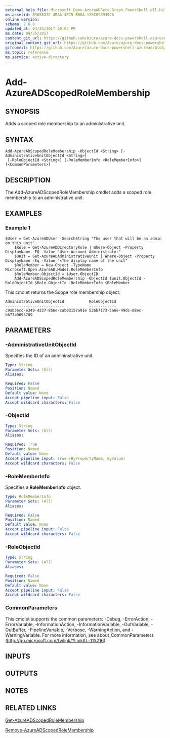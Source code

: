 ```yaml
---
external help file: Microsoft.Open.AzureADBeta.Graph.PowerShell.dll-Help.xml
ms.assetid: B505822C-4BAA-4EC5-BB0A-128C093930C6
online version:
schema: 2.0.0
updated_at: 04/25/2017 20:04 PM
ms.date: 04/25/2017
content_git_url: https://github.com/Azure/azure-docs-powershell-azuread/blob/RobdeJong-patch-10/Azure%20AD%20Cmdlets/AzureAD/v2preview/Add-AzureADScopedRoleMembership.md
original_content_git_url: https://github.com/Azure/azure-docs-powershell-azuread/blob/RobdeJong-patch-10/Azure%20AD%20Cmdlets/AzureAD/v2preview/Add-AzureADScopedRoleMembership.md
gitcommit: https://github.com/Azure/azure-docs-powershell-azuread/blob/c5cc449ee6e2b805fc85a9e05130b06b10899f67
ms.topic: reference
ms.service: active-directory
---
```


# Add-AzureADScopedRoleMembership

## SYNOPSIS
Adds a scoped role membership to an administrative unit.

## SYNTAX

```
Add-AzureADScopedRoleMembership -ObjectId <String> [-AdministrativeUnitObjectId <String>]
 [-RoleObjectId <String>] [-RoleMemberInfo <RoleMemberInfo>] [<CommonParameters>]
```

## DESCRIPTION
The Add-AzureADScopedRoleMembership cmdlet adds a scoped role membership to an administrative unit.

## EXAMPLES

### Example 1
```
$User = Get-AzureADUser -SearchString "The user that will be an admin on this unit"
	$Role = Get-AzureADDirectoryRole | Where-Object -Property DisplayName -EQ -Value "User Account Administrator"
	$Unit = Get-AzureADAdministrativeUnit | Where-Object -Property DisplayName -Eq -Value "<The display name of the unit"
	$RoleMember = New-Object -TypeName Microsoft.Open.AzureAD.Model.RoleMemberInfo
	$RoleMember.ObjectId = $User.ObjectID
	Add-AzureADScopedRoleMembership -ObjectId $unit.ObjectId -RoleObjectId $Role.ObjectId -RoleMemberInfo $RoleMember
```

This cmdlet returns the Scope role membership object:
 

	AdministrativeUnitObjectId           RoleObjectId
	--------------------------           ------------
	c9ab56cc-e349-4237-856e-cab03157a91e 526b7173-5a6e-49dc-88ec-b677a9093709

## PARAMETERS

### -AdministrativeUnitObjectId
Specifies the ID of an admininstrative unit.

```yaml
Type: String
Parameter Sets: (All)
Aliases: 

Required: False
Position: Named
Default value: None
Accept pipeline input: False
Accept wildcard characters: False
```

### -ObjectId
```yaml
Type: String
Parameter Sets: (All)
Aliases: 

Required: True
Position: Named
Default value: None
Accept pipeline input: True (ByPropertyName, ByValue)
Accept wildcard characters: False
```

### -RoleMemberInfo
Specifies a **RoleMemberInfo** object. 
```yaml
Type: RoleMemberInfo
Parameter Sets: (All)
Aliases: 

Required: False
Position: Named
Default value: None
Accept pipeline input: False
Accept wildcard characters: False
```

### -RoleObjectId
```yaml
Type: String
Parameter Sets: (All)
Aliases: 

Required: False
Position: Named
Default value: None
Accept pipeline input: False
Accept wildcard characters: False
```

### CommonParameters
This cmdlet supports the common parameters: -Debug, -ErrorAction, -ErrorVariable, -InformationAction, -InformationVariable, -OutVariable, -OutBuffer, -PipelineVariable, -Verbose, -WarningAction, and -WarningVariable. For more information, see about_CommonParameters (http://go.microsoft.com/fwlink/?LinkID=113216).

## INPUTS

## OUTPUTS

## NOTES

## RELATED LINKS

[Get-AzureADScopedRoleMembership](./Get-AzureADScopedRoleMembership.md)

[Remove-AzureADScopedRoleMembership](./Remove-AzureADScopedRoleMembership.md)

